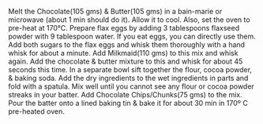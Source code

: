 Melt the Chocolate(105 gms) & Butter(105 gms) in a bain-marie or microwave (about 1 min should do it). Allow it to cool. Also, set the oven to pre-heat at 170℃.
Prepare flax eggs by adding 3 tablespoons flaxseed powder with 9 tablespoon water. If you eat eggs, you can directly use them. 
Add both sugars to the flax eggs and whisk them thoroughly with a hand whisk for about a minute. 
Add Milkmaid(110 gms) to this mix and whisk again.
Add the chocolate & butter mixture to this and whisk for about 45 seconds this time.
In a separate bowl sift together the flour, cocoa powder, & baking soda.
Add the dry ingredients to the wet ingredients in parts and fold with a spatula. Mix well until you cannot see any flour or cocoa powder streaks in your batter.
Add Chocolate Chips/Chunks(75 gms) to the mix. 
Pour the batter onto a lined baking tin & bake it for about 30 min in 170º C pre-heated oven.